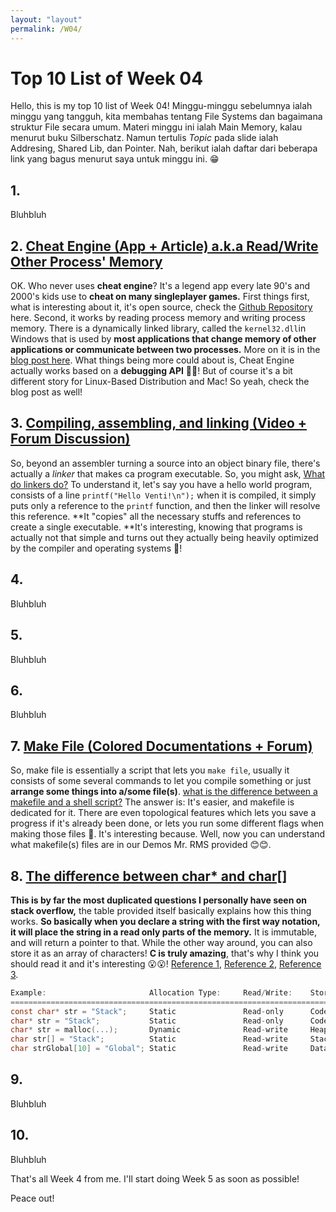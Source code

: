 ```yaml
---
layout: "layout"
permalink: /W04/
---
```


# Top 10 List of Week 04

Hello, this is my top 10 list of Week 04! Minggu-minggu sebelumnya ialah minggu yang tangguh, kita membahas tentang File Systems dan bagaimana struktur File secara umum. Materi minggu ini ialah Main Memory, kalau menurut buku Silberschatz. Namun tertulis *Topic* pada slide ialah Addresing, Shared Lib, dan Pointer. Nah, berikut ialah daftar dari beberapa link yang bagus menurut saya untuk minggu ini. 😁

## 1. []()

Bluhbluh

## 2. [Cheat Engine (App + Article) a.k.a Read/Write Other Process' Memory](https://www.cheatengine.org/index.php)

OK. Who never uses **cheat engine**? It's a legend app every late 90's and 2000's kids use to **cheat on many singleplayer games.** First things first, what is interesting about it, it's open source, check the [Github Repository](https://github.com/cheat-engine/cheat-engine/) here. Second, it works by reading process memory and writing process memory. There is a dynamically linked library, called the `kernel32.dll`in Windows that is used by **most applications that change memory of other applications or communicate between two processes.** More on it is in the [blog post here](https://nullprogram.com/blog/2016/09/03/). What things being more could about is, Cheat Engine actually works based on a **debugging API** 🐜🐛! But of course it's a bit different story for Linux-Based Distribution and Mac! So yeah, check the blog post as well!

## 3. [Compiling, assembling, and linking (Video + Forum Discussion)](https://www.youtube.com/watch?v=N2y6csonII4)

So, beyond an assembler turning a source into an object binary file, there's actually a *linker* that makes ca program executable. So, you might ask, [What do linkers do?](https://stackoverflow.com/questions/3322911/what-do-linkers-do) To understand it, let's say you have a hello world program, consists of a line `printf("Hello Venti!\n");`  when it is compiled, it simply puts only a reference to the `printf` function, and then the linker will resolve this reference. **It "copies" all the necessary stuffs and references to create a single executable. **It's interesting, knowing that programs is actually not that simple and turns out they actually being heavily optimized by the compiler and operating systems 🤡!

## 4. []()

Bluhbluh

## 5. []()

Bluhbluh

## 6. []()

Bluhbluh

## 7. [Make File (Colored Documentations + Forum)](https://makefiletutorial.com/)

So, make file is essentially a script that lets you `make file`, usually it consists of some several commands to let you compile something or just **arrange some things into a/some file(s)**.  [what is the difference between a makefile and a shell script?](https://stackoverflow.com/questions/3798562/why-use-make-over-a-shell-script) The answer is: It's easier, and makefile is dedicated for it. There are even topological features which lets you save a progress if it's already been done, or lets you run some different flags when making those files 📁. It's interesting because. Well, now you can understand what makefile(s) files are in our Demos Mr. RMS provided 😊😊.

## 8. [The difference between char* and char[]](https://stackoverflow.com/questions/25653034/the-difference-between-char-and-char)

**This is by far the most duplicated questions I personally have seen on stack overflow,** the table provided itself basically explains how this thing works. **So basically when you declare a string with the first way notation, it will place the string in a read only parts of the memory.** It is immutable, and will return a pointer to that. While the other way around, you can also store it as an array of characters! **C is truly amazing**, that's why I think you should read it and it's interesting 😮😮!  [Reference 1](https://stackoverflow.com/questions/10186765/what-is-the-difference-between-char-array-and-char-pointer-in-c/), [Reference 2](https://stackoverflow.com/questions/1704407/what-is-the-difference-between-char-s-and-char-s/), [Reference 3](https://stackoverflow.com/questions/16021454/difference-between-declared-string-and-allocated-string).

```c
Example:                       Allocation Type:     Read/Write:    Storage Location:   Memory Used (Bytes):
===========================================================================================================
const char* str = "Stack";     Static               Read-only      Code segment        6 (5 chars plus '\0')
char* str = "Stack";           Static               Read-only      Code segment        6 (5 chars plus '\0')
char* str = malloc(...);       Dynamic              Read-write     Heap                Amount passed to malloc
char str[] = "Stack";          Static               Read-write     Stack               6 (5 chars plus '\0')
char strGlobal[10] = "Global"; Static               Read-write     Data Segment (R/W)  10
```

## 9. []()

Bluhbluh

## 10. []()

Bluhbluh

That's all Week 4 from me. I'll start doing Week 5 as soon as possible!

Peace out!
